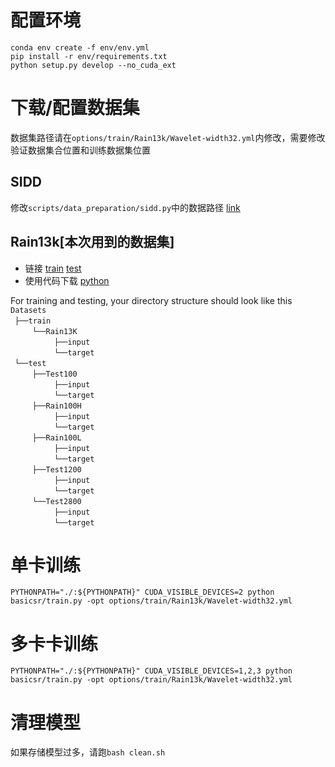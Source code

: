 # 配置环境
```
conda env create -f env/env.yml
pip install -r env/requirements.txt
python setup.py develop --no_cuda_ext
```

# 下载/配置数据集
数据集路径请在`options/train/Rain13k/Wavelet-width32.yml`内修改，需要修改验证数据集合位置和训练数据集位置

## SIDD
修改`scripts/data_preparation/sidd.py`中的数据路径
[link](https://github.com/megvii-research/NAFNet/blob/main/docs/SIDD.md)

## Rain13k[本次用到的数据集]
+ 链接
[train](https://drive.google.com/file/d/14BidJeG4nSNuFNFDf99K-7eErCq4i47t/view?usp=sharing)
[test](https://drive.google.com/file/d/1P_-RAvltEoEhfT-9GrWRdpEi6NSswTs8/view?usp=sharing)
+ 使用代码下载
[python](https://github.com/swz30/Restormer/blob/main/Deraining/download_data.py)


For training and testing, your directory structure should look like this
 `Datasets` <br/>
 `├──train`  <br/>
     `└──Rain13K`   <br/>
          `├──input`   <br/>
          `└──target`   <br/>
 `└──test`  <br/>
     `├──Test100`   <br/>
          `├──input`   <br/>
          `└──target`   <br/>
     `├──Rain100H`  <br/>
          `├──input`   <br/>
          `└──target`   <br/>
     `├──Rain100L`  <br/>
          `├──input`   <br/>
          `└──target`   <br/>
     `├──Test1200`  <br/>
          `├──input`   <br/>
          `└──target`   <br/>
     `└──Test2800`<br/>
          `├──input`   <br/>
          `└──target` 
# 单卡训练
```
PYTHONPATH="./:${PYTHONPATH}" CUDA_VISIBLE_DEVICES=2 python basicsr/train.py -opt options/train/Rain13k/Wavelet-width32.yml
```
# 多卡卡训练
```
PYTHONPATH="./:${PYTHONPATH}" CUDA_VISIBLE_DEVICES=1,2,3 python basicsr/train.py -opt options/train/Rain13k/Wavelet-width32.yml
```

# 清理模型
如果存储模型过多，请跑`bash clean.sh`
